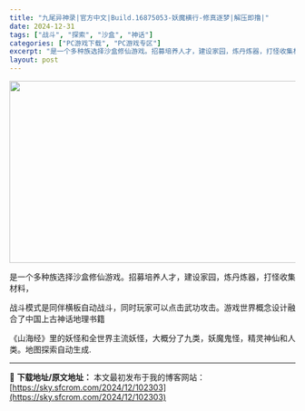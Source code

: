 ```yaml
---
title: "九尾异神录|官方中文|Build.16875053-妖魔横行-修真逐梦|解压即撸|"
date: 2024-12-31
tags: ["战斗", "探索", "沙盒", "神话"]
categories: ["PC游戏下载", "PC游戏专区"]
excerpt: "是一个多种族选择沙盒修仙游戏。招募培养人才，建设家园，炼丹炼器，打怪收集材料， 战斗模式是同伴横板自动战斗，同时玩家可以点击武功攻击。游戏世界概念设计融合了中国上古神话地理书籍 《山海经》里的妖怪和全世界主流妖怪，大概分了九类，妖魔鬼怪，精灵神仙和人类。地图探索自动生成."
layout: post
---
```


<img class="aligncenter size-full wp-image-102284" src="https://sky.sfcrom.com/wp-content/uploads/2024/12/2024123102591813.webp" alt="" width="570" height="321" />

是一个多种族选择沙盒修仙游戏。招募培养人才，建设家园，炼丹炼器，打怪收集材料，

战斗模式是同伴横板自动战斗，同时玩家可以点击武功攻击。游戏世界概念设计融合了中国上古神话地理书籍

《山海经》里的妖怪和全世界主流妖怪，大概分了九类，妖魔鬼怪，精灵神仙和人类。地图探索自动生成.

---
📖 **下载地址/原文地址：** 本文最初发布于我的博客网站：[https://sky.sfcrom.com/2024/12/102303](https://sky.sfcrom.com/2024/12/102303)
